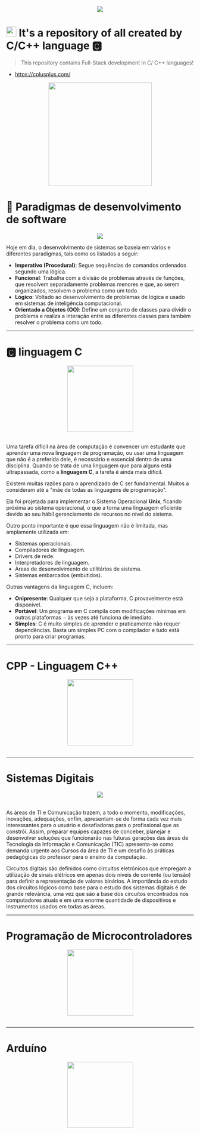 <div align="center"><a href="https://github.com/IsaacAlves7/cpp-programming"><img src="https://res.cloudinary.com/practicaldev/image/fetch/s--rPvSn38T--/c_imagga_scale,f_auto,fl_progressive,h_420,q_auto,w_1000/https://dev-to-uploads.s3.amazonaws.com/i/h2917prj7ldo0ow5x5ih.png"></a></div>

# <img src="https://cdn.worldvectorlogo.com/logos/c.svg" height="27"> It's a repository of all created by C/C++ language 🅲

<blockquote>This repository contains Full-Stack development in C/ C++ languages!</blockquote>

- https://cplusplus.com/

<div align="center"><img src="https://poster.keepcalmandposters.com/default/5911833_keep_calm_and_code_c.png" height="277"></div>

# 🐒 Paradigmas de desenvolvimento de software

<div align="center"><img src="https://user-images.githubusercontent.com/61624336/112900537-065ce480-90ba-11eb-86f7-f9006445876a.png"></div>

Hoje em dia, o desenvolvimento de sistemas se baseia em vários e diferentes paradigmas, tais como os listados a seguir:

- **Imperativo (Procedural)**: Segue sequências de comandos ordenados segundo uma lógica.
- **Funcional**: Trabalha com a divisão de problemas através de funções, que resolvem separadamente problemas menores e que, ao serem organizados, resolvem o problema como um todo.
- **Lógico**: Voltado ao desenvolvimento de problemas de lógica e usado em sistemas de inteligência computacional.
- **Orientado a Objetos (OO)**: Define um conjunto de classes para dividir o problema e realiza a interação entre as diferentes classes para também resolver o problema como um todo.

----

# 🅲 linguagem C
<div align="center"><img src="https://upload.wikimedia.org/wikipedia/commons/1/18/C_Programming_Language.svg" height="177"></div><br \>

Uma tarefa difícil na área de computação é convencer um estudante que aprender uma nova linguagem de programação, ou usar uma linguagem que não é a preferida dele, é necessário e essencial dentro de uma disciplina. Quando se trata de uma linguagem que para alguns está ultrapassada, como a **linguagem C**, a tarefa é ainda mais difícil.

Existem muitas razões para o aprendizado de C ser fundamental. Muitos a consideram até a "mãe de todas as linguagens de programação".

Ela foi projetada para implementar o Sistema Operacional **Unix**, ficando próxima ao sistema operacional, o que a torna uma linguagem eficiente devido ao seu hábil gerenciamento de recursos no nível do sistema.

Outro ponto importante é que essa linguagem não é limitada, mas amplamente utilizada em:

- Sistemas operacionais.
- Compiladores de linguagem.
- Drivers de rede.
- Interpretadores de linguagem.
- Áreas de desenvolvimento de utilitários de sistema.
- Sistemas embarcados (embutidos).

Outras vantagens da linguagem C, incluem:

- **Onipresente**: Qualquer que seja a plataforma, C provavelmente está disponível.
- **Portável**: Um programa em C compila com modificações mínimas em outras plataformas − às vezes até funciona de imediato.
- **Simples**: C é muito simples de aprender e praticamente não requer dependências. Basta um simples PC com o compilador e tudo está pronto para criar programas.

----

# CPP - Linguagem C++
<div align="center"><img src="https://cdn.worldvectorlogo.com/logos/c.svg" height="177"></div><br \>

----

# Sistemas Digitais
<div align="center"><img src="https://d3njjcbhbojbot.cloudfront.net/api/utilities/v1/imageproxy/https://coursera-course-photos.s3.amazonaws.com/a0/84ba1dc886b1a592c8dc7e6b19e512/logo-sistemas-digitales.png?auto=format%2Ccompress&dpr=1"></div><br \>

As áreas de TI e Comunicação trazem, a todo o momento, modificações, inovações, adequações, enfim, apresentam-se de forma cada vez mais interessantes para o usuário e
desafiadoras para o profissional que as constrói. Assim, preparar equipes capazes de conceber, planejar e desenvolver soluções que funcionarão nas futuras gerações das áreas
de Tecnologia da Informação e Comunicação (TIC) apresenta-se como demanda urgente aos Cursos da área de TI e um desafio às práticas pedagógicas do professor para o ensino
da computação.

Circuitos digitais são definidos como circuitos eletrônicos que empregam a utilização de sinais elétricos em apenas dois níveis de corrente (ou tensão) para definir a representação de valores binários. A importância do estudo dos circuitos lógicos como base para o estudo dos sistemas digitais é de grande relevância, uma vez que são a base dos circuitos encontrados nos computadores atuais e em uma enorme quantidade de dispositivos e instrumentos usados em todas as áreas.

----

# Programação de Microcontroladores
<div align="center"><img src="https://upload.wikimedia.org/wikipedia/commons/5/58/DIL16_Labelled.svg" height="177"></div><br \>

----

# Arduíno
<div align="center"><img src="https://upload.wikimedia.org/wikipedia/commons/8/87/Arduino_Logo.svg" height="177"></div><br \>
